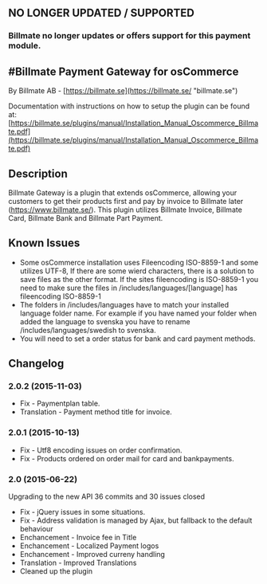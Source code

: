 ## NO LONGER UPDATED / SUPPORTED
### Billmate no longer updates or offers support for this payment module.


#Billmate Payment Gateway for osCommerce
------

By Billmate AB - [https://billmate.se](https://billmate.se/ "billmate.se")

Documentation with instructions on how to setup the plugin can be found at:
[https://billmate.se/plugins/manual/Installation_Manual_Oscommerce_Billmate.pdf](https://billmate.se/plugins/manual/Installation_Manual_Oscommerce_Billmate.pdf)

## Description

Billmate Gateway is a plugin that extends osCommerce, allowing your customers to get their products first and pay by invoice to Billmate later (https://www.billmate.se/). This plugin utilizes Billmate Invoice, Billmate Card, Billmate Bank and Billmate Part Payment.

## Known Issues

* Some osCommerce installation uses Fileencoding ISO-8859-1 and some utilizes UTF-8, If there are some wierd characters, there is a solution to save files as the other format. If the sites fileencoding is ISO-8859-1 you need to make sure the files in /includes/languages/[language] has fileencoding ISO-8859-1
* The folders in /includes/languages have to match your installed language folder name. For example if you have named your folder when added the language to svenska you have to rename /includes/languages/swedish to svenska.
* You will need to set a order status for bank and card payment methods.

## Changelog

### 2.0.2 (2015-11-03)

* Fix - Paymentplan table.
* Translation - Payment method title for invoice.

### 2.0.1 (2015-10-13)

* Fix - Utf8 encoding issues on order confirmation.
* Fix - Products ordered on order mail for card and bankpayments. 

### 2.0 (2015-06-22)
Upgrading to the new API
36 commits and 30 issues closed

* Fix - jQuery issues in some situations.
* Fix - Address validation is managed by Ajax, but fallback to the default behaviour
* Enchancement - Invoice fee in Title
* Enchancement - Localized Payment logos
* Enchancement - Improved curreny handling
* Translation - Improved Translations
* Cleaned up the plugin




